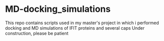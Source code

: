 # MD-docking_simulations
This repo contains scripts used in my master's project in which i performed docking and MD simulations of IFIT proteins and several caps
Under construction, please be patient
